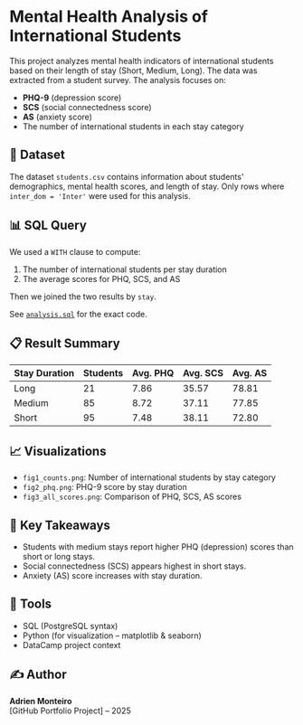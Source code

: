 # Mental Health Analysis of International Students

This project analyzes mental health indicators of international students based on their length of stay (Short, Medium, Long). The data was extracted from a student survey. The analysis focuses on:

- **PHQ-9** (depression score)
- **SCS** (social connectedness score)
- **AS** (anxiety score)
- The number of international students in each stay category

## 💾 Dataset

The dataset `students.csv` contains information about students' demographics, mental health scores, and length of stay. Only rows where `inter_dom = 'Inter'` were used for this analysis.

## 📊 SQL Query

We used a `WITH` clause to compute:
1. The number of international students per stay duration
2. The average scores for PHQ, SCS, and AS

Then we joined the two results by `stay`.

See [`analysis.sql`](analysis.sql) for the exact code.

## 📋 Result Summary

| Stay Duration | Students | Avg. PHQ | Avg. SCS | Avg. AS |
|---------------|----------|----------|----------|---------|
| Long          | 21       | 7.86     | 35.57    | 78.81   |
| Medium        | 85       | 8.72     | 37.11    | 77.85   |
| Short         | 95       | 7.48     | 38.11    | 72.80   |

## 📈 Visualizations

- `fig1_counts.png`: Number of international students by stay category
- `fig2_phq.png`: PHQ-9 score by stay duration
- `fig3_all_scores.png`: Comparison of PHQ, SCS, AS scores

## 🧠 Key Takeaways

- Students with medium stays report higher PHQ (depression) scores than short or long stays.
- Social connectedness (SCS) appears highest in short stays.
- Anxiety (AS) score increases with stay duration.

## 📌 Tools

- SQL (PostgreSQL syntax)
- Python (for visualization – matplotlib & seaborn)
- DataCamp project context

## ✍️ Author

**Adrien Monteiro**  
[GitHub Portfolio Project] – 2025

